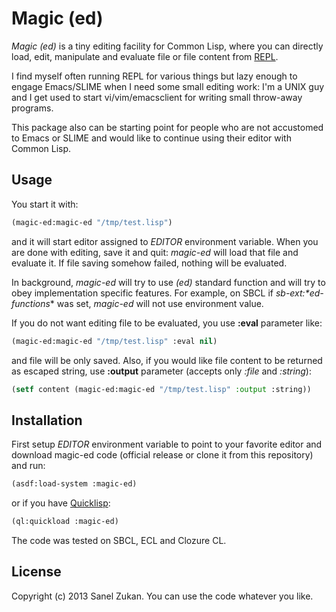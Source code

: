# Magic (ed)

*Magic (ed)* is a tiny editing facility for Common Lisp, where you can
directly load, edit, manipulate and evaluate file or file content from
[REPL](http://en.wikipedia.org/wiki/Read%E2%80%93eval%E2%80%93print_loop_).

I find myself often running REPL for various things but lazy enough to
engage Emacs/SLIME when I need some small editing work: I'm a UNIX guy
and I get used to start vi/vim/emacsclient for writing small
throw-away programs.

This package also can be starting point for people who are not
accustomed to Emacs or SLIME and would like to continue using their
editor with Common Lisp.

## Usage

You start it with:

```lisp
(magic-ed:magic-ed "/tmp/test.lisp")
```

and it will start editor assigned to *EDITOR* environment
variable. When you are done with editing, save it and quit: *magic-ed*
will load that file and evaluate it. If file saving somehow failed, nothing
will be evaluated.

In background, *magic-ed* will try to use *(ed)* standard function and
will try to obey implementation specific features. For example, on
SBCL if *sb-ext:\*ed-functions** was set, *magic-ed* will not use
environment value.

If you do not want editing file to be evaluated, you use **:eval** parameter
like:

```lisp
(magic-ed:magic-ed "/tmp/test.lisp" :eval nil)
```

and file will be only saved. Also, if you would like file content to
be returned as escaped string, use **:output** parameter (accepts only
*:file* and *:string*):

```lisp
(setf content (magic-ed:magic-ed "/tmp/test.lisp" :output :string))
```

## Installation

First setup *EDITOR* environment variable to point to your favorite
editor and download magic-ed code (official release or clone it from
this repository) and run:

```lisp
(asdf:load-system :magic-ed)
```

or if you have [Quicklisp](http://www.quicklisp.org):


```lisp
(ql:quickload :magic-ed)
```

The code was tested on SBCL, ECL and Clozure CL.

## License

Copyright (c) 2013 Sanel Zukan. You can use the code whatever you
like.
